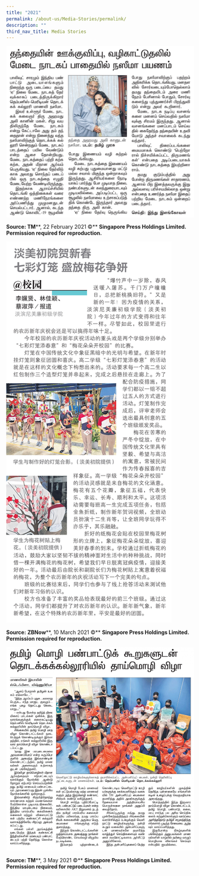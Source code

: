 ```yaml
---
title: "2021"
permalink: /about-us/Media-Stories/permalink/
description: ""
third_nav_title: Media Stories
---
```

![](/images/TM%2022%20Feb%202021%20p4%201.jpeg)

**Source: TM****, 22 February 2021 ©** **Singapore Press Holdings Limited.   <br>
Permission required for reproduction.**

![](/images/ZBNow%2010%20March%202021%20p2%201.jpeg)

**Source:** **ZBNow****, 10 March 2021 ©** **Singapore Press Holdings Limited.  <br>
Permission required for reproduction.**

![](/images/TM%203%20May%202021%20p3.jpeg)

**Source: TM****, 3 May 2021 ©** **Singapore Press Holdings Limited.  <br>
Permission required for reproduction.**